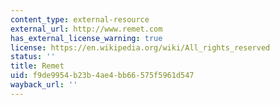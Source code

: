 ```yaml
---
content_type: external-resource
external_url: http://www.remet.com
has_external_license_warning: true
license: https://en.wikipedia.org/wiki/All_rights_reserved
status: ''
title: Remet
uid: f9de9954-b23b-4ae4-bb66-575f5961d547
wayback_url: ''
---
```

